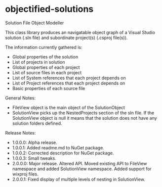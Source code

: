 objectified-solutions
=====================

Solution File Object Modeller

This class library produces an navigatable object graph of a Visual Studio solution (.sln file) and subordinate project(s) (.csproj file(s)).

The information currently gathered is:

- Global properties of the solution
- List of projects in solution
- Global properties of each project
- List of source files in each project
- List of System references that each project depends on
- List of Project references that each project depends on
- Basic properties of each source file


General Notes:
- FileView object is the main object of the SolutionObject
- SolutionView picks up the NestedProjects section of the sln file. If the SolutionView object is null it means that the solution does not have any solution folders defined.


Release Notes:  
- 1.0.0.0: Alpha release.  
- 1.0.0.1: Added readme.md to NuGet package.  
- 1.0.0.2: Corrected description for NuGet package.  
- 1.0.0.3: Small tweaks.  
- 2.0.0.0: Major release. Altered API. Moved existing API to FileView namespace and added SolutionView namespace. Added support for wixproj files.  
- 2.0.0.1: Fixed display of multiple levels of nesting in SolutionView.